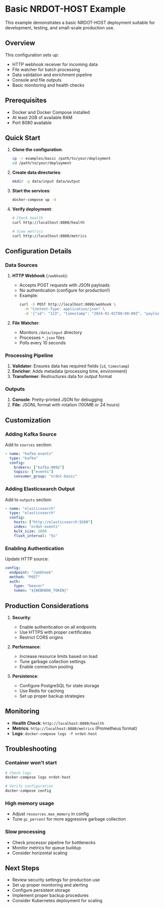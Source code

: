 # Basic NRDOT-HOST Example

This example demonstrates a basic NRDOT-HOST deployment suitable for development, testing, and small-scale production use.

## Overview

This configuration sets up:
- HTTP webhook receiver for incoming data
- File watcher for batch processing
- Data validation and enrichment pipeline
- Console and file outputs
- Basic monitoring and health checks

## Prerequisites

- Docker and Docker Compose installed
- At least 2GB of available RAM
- Port 8080 available

## Quick Start

1. **Clone the configuration**:
   ```bash
   cp -r examples/basic /path/to/your/deployment
   cd /path/to/your/deployment
   ```

2. **Create data directories**:
   ```bash
   mkdir -p data/input data/output
   ```

3. **Start the services**:
   ```bash
   docker-compose up -d
   ```

4. **Verify deployment**:
   ```bash
   # Check health
   curl http://localhost:8080/health
   
   # View metrics
   curl http://localhost:8080/metrics
   ```

## Configuration Details

### Data Sources

1. **HTTP Webhook** (`/webhook`):
   - Accepts POST requests with JSON payloads
   - No authentication (configure for production!)
   - Example:
     ```bash
     curl -X POST http://localhost:8080/webhook \
       -H "Content-Type: application/json" \
       -d '{"id": "123", "timestamp": "2024-01-01T00:00:00Z", "payload": {"message": "test"}}'
     ```

2. **File Watcher**:
   - Monitors `/data/input` directory
   - Processes `*.json` files
   - Polls every 10 seconds

### Processing Pipeline

1. **Validator**: Ensures data has required fields (`id`, `timestamp`)
2. **Enricher**: Adds metadata (processing time, environment)
3. **Transformer**: Restructures data for output format

### Outputs

1. **Console**: Pretty-printed JSON for debugging
2. **File**: JSONL format with rotation (100MB or 24 hours)

## Customization

### Adding Kafka Source

Add to `sources` section:
```yaml
- name: "kafka-events"
  type: "kafka"
  config:
    brokers: ["kafka:9092"]
    topics: ["events"]
    consumer_group: "nrdot-basic"
```

### Adding Elasticsearch Output

Add to `outputs` section:
```yaml
- name: "elasticsearch"
  type: "elasticsearch"
  config:
    hosts: ["http://elasticsearch:9200"]
    index: "nrdot-events"
    bulk_size: 1000
    flush_interval: "5s"
```

### Enabling Authentication

Update HTTP source:
```yaml
config:
  endpoint: "/webhook"
  method: "POST"
  auth:
    type: "bearer"
    token: "${WEBHOOK_TOKEN}"
```

## Production Considerations

1. **Security**:
   - Enable authentication on all endpoints
   - Use HTTPS with proper certificates
   - Restrict CORS origins

2. **Performance**:
   - Increase resource limits based on load
   - Tune garbage collection settings
   - Enable connection pooling

3. **Persistence**:
   - Configure PostgreSQL for state storage
   - Use Redis for caching
   - Set up proper backup strategies

## Monitoring

- **Health Check**: `http://localhost:8080/health`
- **Metrics**: `http://localhost:8080/metrics` (Prometheus format)
- **Logs**: `docker-compose logs -f nrdot-host`

## Troubleshooting

### Container won't start
```bash
# Check logs
docker-compose logs nrdot-host

# Verify configuration
docker-compose config
```

### High memory usage
- Adjust `resources.max_memory` in config
- Tune `gc_percent` for more aggressive garbage collection

### Slow processing
- Check processor pipeline for bottlenecks
- Monitor metrics for queue buildup
- Consider horizontal scaling

## Next Steps

- Review security settings for production use
- Set up proper monitoring and alerting
- Configure persistent storage
- Implement proper backup procedures
- Consider Kubernetes deployment for scaling
